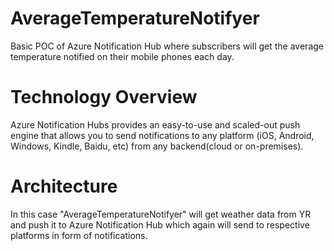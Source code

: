# AverageTemperatureNotifyer
Basic POC of Azure Notification Hub where subscribers will get the average temperature notified on their mobile phones each day. 

# Technology Overview

Azure Notification Hubs provides an easy-to-use and scaled-out push engine that allows you to send notifications to any platform (iOS, Android, Windows, Kindle, Baidu, etc) from any backend(cloud or on-premises). 

# Architecture

In this case "AverageTemperatureNotifyer" will get weather data from YR and push it to Azure Notification Hub which again will send to respective platforms in form of notifications. 


